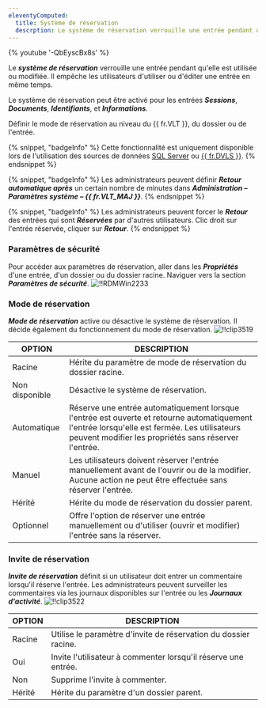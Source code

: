 ```yaml
---
eleventyComputed:
  title: Système de réservation
  descrption: Le système de réservation verrouille une entrée pendant qu'elle est utilisée ou modifiée. Il empêche les utilisateurs d'utiliser ou d'éditer une entrée en même temps.
---
```

{% youtube '-QbEyscBx8s' %}

Le ***système de réservation*** verrouille une entrée pendant qu'elle est utilisée ou modifiée. Il empêche les utilisateurs d'utiliser ou d'éditer une entrée en même temps.

Le système de réservation peut être activé pour les entrées ***Sessions***, ***Documents***, ***Identifiants***, et ***Informations***.

Définir le mode de réservation au niveau du {{ fr.VLT }}, du dossier ou de l'entrée.

{% snippet, "badgeInfo" %}
Cette fonctionnalité est uniquement disponible lors de l'utilisation des sources de données [SQL Server](/rdm/windows/data-sources/data-sources-types/advanced-data-sources/microsoft-sql-server/) ou [{{ fr.DVLS }}](/rdm/windows/data-sources/data-sources-types/advanced-data-sources/server/).
{% endsnippet %}

{% snippet, "badgeInfo" %}
Les administrateurs peuvent définir ***Retour automatique après*** un certain nombre de minutes dans ***Administration – Paramètres système – {{ fr.VLT_MAJ }}***.
{% endsnippet %}

{% snippet, "badgeInfo" %}
Les administrateurs peuvent forcer le ***Retour*** des entrées qui sont ***Réservées*** par d'autres utilisateurs. Clic droit sur l'entrée réservée, cliquer sur ***Retour***.
{% endsnippet %}

### Paramètres de sécurité

Pour accéder aux paramètres de réservation, aller dans les ***Propriétés*** d'une entrée, d'un dossier ou du dossier racine. Naviguer vers la section ***Paramètres de sécurité***.
![!!RDMWin2233](https://cdnweb.devolutions.net/docs/docs_en_rdm_windows_RDMWin2233.png)

### Mode de réservation

***Mode de réservation*** active ou désactive le système de réservation. Il décide également du fonctionnement du mode de réservation.
![!!clip3519](https://cdnweb.devolutions.net/docs/docs_en_rdm_windows_clip3519.png)

| OPTION                      | DESCRIPTION                                                            |
|-----------------------------|------------------------------------------------------------------------|
| Racine          | Hérite du paramètre de mode de réservation du dossier racine.                             |
| Non disponible | Désactive le système de réservation.                                                        |
| Automatique     | Réserve une entrée automatiquement lorsque l'entrée est ouverte et retourne automatiquement l'entrée lorsqu'elle est fermée. Les utilisateurs peuvent modifier les propriétés sans réserver l'entrée.                                                                                |
| Manuel        | Les utilisateurs doivent réserver l'entrée manuellement avant de l'ouvrir ou de la modifier. Aucune action ne peut être effectuée sans réserver l'entrée.                                                                                                 |
| Hérité     | Hérite du mode de réservation du dossier parent.                                  |
| Optionnel      | Offre l'option de réserver une entrée manuellement ou d'utiliser (ouvrir et modifier) l'entrée sans la réserver.                                                                                                   |

### Invite de réservation

***Invite de réservation*** définit si un utilisateur doit entrer un commentaire lorsqu'il réserve l'entrée. Les administrateurs peuvent surveiller les commentaires via les journaux disponibles sur l'entrée ou les ***Journaux d'activité***.
![!!clip3522](https://cdnweb.devolutions.net/docs/docs_en_rdm_windows_clip3522.png)

| OPTION   | DESCRIPTION                                  |
|----------|----------------------------------------------|
| Racine     | Utilise le paramètre d'invite de réservation du dossier racine. |
| Oui      | Invite l'utilisateur à commenter lorsqu'il réserve une entrée. |
| Non       | Supprime l'invite à commenter.              |
| Hérité | Hérite du paramètre d'un dossier parent.  |
